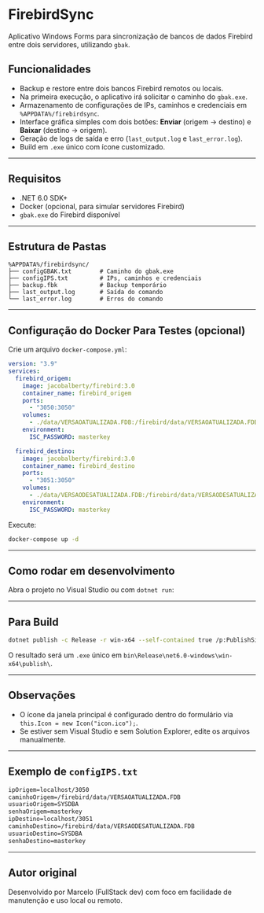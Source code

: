 # FirebirdSync

Aplicativo Windows Forms para sincronização de bancos de dados Firebird entre dois servidores, utilizando `gbak`.

## Funcionalidades

- Backup e restore entre dois bancos Firebird remotos ou locais.
- Na primeira execução, o aplicativo irá solicitar o caminho do `gbak.exe`.
- Armazenamento de configurações de IPs, caminhos e credenciais em `%APPDATA%/firebirdsync`.
- Interface gráfica simples com dois botões: **Enviar** (origem → destino) e **Baixar** (destino → origem).
- Geração de logs de saída e erro (`last_output.log` e `last_error.log`).
- Build em `.exe` único com ícone customizado.

---

## Requisitos

- .NET 6.0 SDK+
- Docker (opcional, para simular servidores Firebird)
- `gbak.exe` do Firebird disponível

---

## Estrutura de Pastas

```
%APPDATA%/firebirdsync/
├── configGBAK.txt        # Caminho do gbak.exe
├── configIPS.txt         # IPs, caminhos e credenciais
├── backup.fbk            # Backup temporário
├── last_output.log       # Saída do comando
└── last_error.log        # Erros do comando
```

---

## Configuração do Docker Para Testes (opcional)

Crie um arquivo `docker-compose.yml`:

```yaml
version: "3.9"
services:
  firebird_origem:
    image: jacobalberty/firebird:3.0
    container_name: firebird_origem
    ports:
      - "3050:3050"
    volumes:
      - ./data/VERSAOATUALIZADA.FDB:/firebird/data/VERSAOATUALIZADA.FDB
    environment:
      ISC_PASSWORD: masterkey

  firebird_destino:
    image: jacobalberty/firebird:3.0
    container_name: firebird_destino
    ports:
      - "3051:3050"
    volumes:
      - ./data/VERSAODESATUALIZADA.FDB:/firebird/data/VERSAODESATUALIZADA.FDB
    environment:
      ISC_PASSWORD: masterkey
```

Execute:

```bash
docker-compose up -d
```

---

## Como rodar em desenvolvimento

Abra o projeto no Visual Studio ou com `dotnet run`:

---

## Para Build

```bash
dotnet publish -c Release -r win-x64 --self-contained true /p:PublishSingleFile=true /p:IncludeAllContentForSelfExtract=true
```

O resultado será um `.exe` único em `bin\Release\net6.0-windows\win-x64\publish\`.

---

## Observações

- O ícone da janela principal é configurado dentro do formulário via `this.Icon = new Icon("icon.ico");`.
- Se estiver sem Visual Studio e sem Solution Explorer, edite os arquivos manualmente.

---

## Exemplo de `configIPS.txt`

```txt
ipOrigem=localhost/3050
caminhoOrigem=/firebird/data/VERSAOATUALIZADA.FDB
usuarioOrigem=SYSDBA
senhaOrigem=masterkey
ipDestino=localhost/3051
caminhoDestino=/firebird/data/VERSAODESATUALIZADA.FDB
usuarioDestino=SYSDBA
senhaDestino=masterkey
```

---

## Autor original

Desenvolvido por Marcelo (FullStack dev) com foco em facilidade de manutenção e uso local ou remoto.
